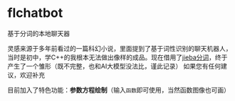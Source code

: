 # flchatbot
基于分词的本地聊天器

灵感来源于多年前看过的一篇科幻小说，里面提到了基于词性识别的聊天机器人，当时是初中，学C++的我根本无法做出像样的成品。现在借用了[jieba分词](github.com/fxsjy/jieba)，终于产生了一个雏形（既不完整，也和AI大模型没法比，谨此记录）
如果您有任何建议，欢迎补充

目前加入了特色功能：**参数方程绘制**（输入`函数`即可使用，当然函数图像也可画）
